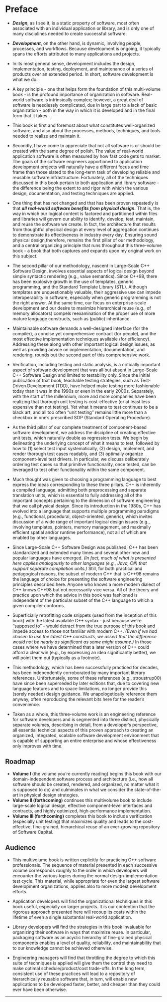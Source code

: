 # Preface

- ***Design***, as I see it, is a static property of software, most often associated with an individual application or library, and is only one of many disciplines needed to create successful software. 
- _**Development**_, on the other hand, is dynamic, involving people, processes, and workflows. Because development is ongoing, it typically spans the efforts attributed to many applications and projects.
- In its most general sense, development includes the design, implementation, testing, deployment, and maintenance of a series of products over an extended period. In short, software development is what we do.

- A key principle - one that helps form the foundation of this multi-volume book - is the profound importance of organization in software. Real-world software is intrinsically complex; however, a great deal of software is needlessly complicated, due in large part to a lack of basic organization - both in the way in which it is developed and in the final form that it takes. 
-  This book is first and foremost about what constitutes well-organized software, and also about the processes, methods, techniques, and tools needed to realize and maintain it.

- Secondly, I have come to appreciate that not all software is or should be created with the same degree of polish. The value of real-world application software is often measured by how fast code gets to market. The goals of the software engineers apportioned to application development projects will naturally have a different focus and time frame than those slated to the long-term task of developing reliable and reusable software infrastructure. Fortunately, all of the techniques discussed in this book pertain to both application and library software - the difference being the extent to and rigor with which the various design, documentation, and testing techniques are applied.

- One thing that has not changed and that has been proven repeatedly is that ***all real-world software benefits from physical design.*** That is, the way in which our  logical content is factored and partitioned within files and libraries will govern our ability to identify, develop, test, maintain, and reuse the software we create. In fact, the architecture that results from thoughtful physical design at every level of aggregation continues to demonstrate its effectiveness in industry every day. Ensuring sound physical design,therefore, remains the first pillar of our methodology, and a central organizing principle that runs throughout this three-volume book - a book that both captures and expands upon my original work on this subject.

- The second pillar of our methodology, nascent in Large-Scale C++ Software Design, involves essential aspects of logical design beyond simple syntactic rendering (e.g., value semantics). Since C++98, there has been explosive growth in the use of templates, generic programming, and the Standard Template Library (STL). Although templates are unquestionably valuable, their aggressive use can impede interoperability in software, especially when generic programming is not the right answer. At the same time, our focus on enterprise-scale development and our desire to maximize hierarchical reuse (e.g., of memory allocators) compels reexamination of the proper use of more mature language constructs, such as (public) inheritance.

- Maintainable software demands a well-designed interface (for the compiler), a concise yet comprehensive contract (for people), and the most effective implementation techniques available (for efficiency). Addressing these along with other important logical design issues, as well as providing advice on implementation, documentation, and rendering, rounds out the second part of this comprehensive work.

- Verification, including testing and static analysis, is a critically important aspect of software development that was all but absent in Large-Scale C++ Software Design and limited to testability only. Since the initial publication of that book, teachable testing strategies, such as Test-Driven Development (TDD), have helped make testing more fashionable today than it was in the 1990s or even in the early 2000s. Separately, with the start of the millennium, more and more companies have been realizing that thorough unit testing is cost-effective (or at least less expensive than not testing). Yet what it means to test continues to be a black art, and all too often “unit testing” remains little more than a checkbox in one’s prescribed SOP (Standard Operating Procedure).

- As the third pillar of our complete treatment of component-based software development, we address the discipline of creating effective unit tests, which naturally double as regression tests. We begin by delineating the underlying concept of what it means to test, followed by how to (1) select test input systematically, (2) design, implement, and render thorough test cases readably, and (3) optimally organize component-level test drivers. In particular, we discuss deliberately ordering test cases so that primitive functionality, once tested, can be leveraged to test other functionality within the same component.

- Much thought was given to choosing a programming language to best express the ideas corresponding to these three pillars. C++ is inherently a compiled language, admitting both preprocessing and separate translation units, which is essential to fully addressing all of the important concepts pertaining to the dimension of software engineering that we call physical design. Since its introduction in the 1980s, C++ has evolved into a language that supports multiple programming paradigms (e.g., functional, procedural, object-oriented, generic), which invites discussion of a wide range of important logical design issues (e.g., involving templates, pointers, memory management, and maximally efficient spatial and/or runtime performance), not all of which are enabled by other languages.

- Since Large-Scale C++ Software Design was published, C++ has been standardized and extended many times and several other new and popular languages have emerged. *(In fact, much of what is presented here applies analogously to other languages (e.g., Java, C#) that support separate compilation units.)* Still, for both practical and pedagogical reasons, the subset of modern C++ that is C++98 remains the language of choice for presenting the software engineering principles described here. Anyone who knows a more modern dialect of C++ knows C++98 but not necessarily vice versa. All of the theory and practice upon which the advice in this book was fashioned is independent of the particular subset of the C++ language to which a given compiler conforms.
- Superficially retrofitting code snippets (used from the inception of this book) with the latest available C++ syntax - just because we’re “supposed to” - would detract from the true purpose of this book and impede access to those not familiar with modern C++. *(Even if we had chosen to use the latest C++ constructs, we assert that the difference would not be nearly as significant as some might assume.)* In those cases where we have determined that a later version of C++ could afford a clear win (e.g., by expressing an idea significantly better), we will point them out (typically as a footnote).

- This methodology, which has been successfully practiced for decades, has been independently corroborated by many important literary references. Unfortunately, some of these references (e.g., stroustrup00) have since been superseded by later editions that, due to covering new language features and to space limitations, no longer provide this (sorely needed) design guidance. We unapologetically reference them anyway, often reproducing the relevant bits here for the reader’s convenience.

- Taken as a whole, this three-volume work is an engineering reference for software developers and is segmented into three distinct, physically separate volumes, describing in detail, from a developer’s perspective, all essential technical aspects of this proven approach to creating an organized, integrated, scalable software development environment that is capable of supporting an entire enterprise and whose effectiveness only improves with time.

## Roadmap

- **Volume I** (the volume you’re currently reading) begins this book with our domain-independent software process and architecture (i.e., how all software should be created, rendered, and organized, no matter what it is supposed to do) and culminates in what we consider the state-of-the-art in physical design strategies.
- **Volume II (forthcoming)** continues this multivolume book to include large-scale logical design, effective component-level interfaces and contracts, and highly optimized, high-performance implementation. 
- **Volume III (forthcoming)** completes this book to include verification (especially unit testing) that maximizes quality and leads to the cost-effective, fine-grained, hierarchical reuse of an ever-growing repository of Software Capital.

## Audience

- This multivolume book is written explicitly for practicing C++ software professionals. The sequence of material presented in each successive volume corresponds roughly to the order in which developers will encounter the various topics during the normal design-implementation-test cycle. This material, while appropriate for even the largest software development organizations, applies also to more modest development efforts.

- Application developers will find the organizational techniques in this book useful, especially on larger projects. It is our contention that the rigorous approach presented here will recoup its costs within the lifetime of even a single substantial real-world application.

- Library developers will find the strategies in this book invaluable for organizing their software in ways that maximize reuse. In particular, packaging software as an acyclic hierarchy of fine-grained physical components enables a level of quality, reliability, and maintainability that to our knowledge cannot be achieved otherwise.

- Engineering managers will find that throttling the degree to which this suite of techniques is applied will give them the control they need to make optimal schedule/product/cost trade-offs. In the long term, consistent use of these practices will lead to a repository of hierarchically reusable software that, in turn, will enable new applications to be developed faster, better, and cheaper than they could ever have been otherwise.
---
